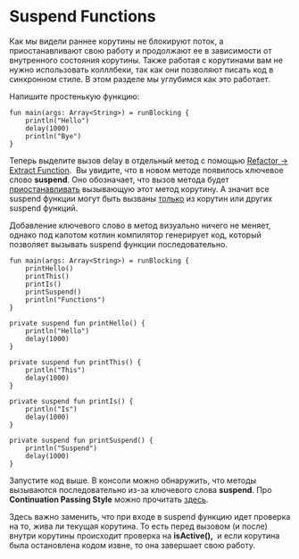 <h1>Suspend Functions</h1>

<p>Как мы видели раннее корутины не блокируют поток, а приостанавливают свою работу и продолжают ее в зависимости от внутренного состояния корутины. Также работая с корутинами вам не нужно использовать колллбеки, так как они позволяют писать код в синхронном стиле. В этом разделе мы углубимся как это работает.</p>

<p>Напишите простенькую функцию:</p>

<pre><code>fun main(args: Array&lt;String&gt;) = runBlocking {
    println("Hello")
    delay(1000)
    println("Bye")
}</code></pre>

<p>Теперь выделите вызов delay в отдельный метод с помощью <u>Refactor -&gt; Extract Function</u>.  Вы увидите, что в новом методе появилось ключевое слово <strong>suspend</strong>. Оно обозначает, что вызов метода будет <u>приостанавливать</u> вызывающую этот метод корутину. А значит все suspend функции могут быть вызваны <u>только</u> из корутин или других suspend функций. </p>

<p>Добавление ключевого слово в метод визуально ничего не меняет, однако под капотом котлин компилятор генерирует код, который позволяет вызывать suspend функции последовательно. </p>

<pre><code>fun main(args: Array&lt;String&gt;) = runBlocking {
    printHello()
    printThis()
    printIs()
    printSuspend()
    println("Functions")
}

private suspend fun printHello() {
    println("Hello")
    delay(1000)
}

private suspend fun printThis() {
    println("This")
    delay(1000)
}

private suspend fun printIs() {
    println("Is")
    delay(1000)
}

private suspend fun printSuspend() {
    println("Suspend")
    delay(1000)
}</code></pre>

<p>Запустите код выше. В консоли можно обнаружить, что методы вызываются последовательно из-за ключевого слова <strong>suspend</strong>. Про <strong>Continuation Passing Style</strong> можно прочитать <a href="https://ru.wikipedia.org/wiki/Продолжение_(информатика)" rel="noopener noreferrer nofollow">здесь</a>.</p>

<p>Здесь важно заменить, что при входе в suspend функцию идет проверка на то, жива ли текущая корутина. То есть перед вызовом (и после) внутри корутины происходит проверка на <strong>isActive(), </strong> и если корутина была остановлена кодом извне, то она завершает свою работу.</p>